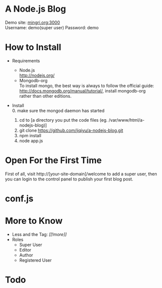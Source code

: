 # A Node.js Blog

Demo site: [mingri.org:3000](http://mingri.org:3000)  
Username: demo(super user) Password: demo  

# How to Install

* Requirements
  * Node.js  
    http://nodejs.org/
  * Mongodb-org  
    To install mongo, the best way is always to follow
    the official guide: http://docs.mongodb.org/manual/tutorial/,
    install mongodb-org rather than other editions.
  
* Install  
  0. make sure the mongod daemon has started
  1. cd to [a directory you put the code files (eg. /var/www/html/a-nodejs-blog)]
  2. git clone https://github.com/jiqiyu/a-nodejs-blog.git
  3. npm install
  4. node app.js

# Open For the First Time

First of all, visit http://[your-site-domain]/welcome to add
a super user, then you can login to the control panel
to publish your first blog post.

# conf.js

# More to Know

* Less and the Tag: *[[!more]]*
* Roles
  * Super User
  * Editor
  * Author
  * Registered User

# Todo
